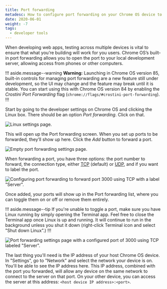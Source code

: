 ```yaml
---
title: Port forwarding
metadesc: How to configure port forwarding on your Chrome OS device to access local servers on other devices.
date: 2020-06-01
weight: -7
tags:
  - developer tools
---
```


When developing web apps, testing across multiple devices is vital to ensure that what you’re building will work for you users. Chrome OS’s built-in port forwarding allows you to open the port to your local development server, allowing access from phones or other computers.

!!! aside.message--warning
**Warning:** Launching in Chrome OS version 85, built-in controls for managing port forwarding are a new feature still under development, so the UI may change and the feature may break until it is stable. You can start using this with Chrome OS version 84 by enabling the _Crostini Port Forwarding_ flag (`chrome://flags/#crostini-port-forwarding`).
!!!

Start by going to the developer settings on Chrome OS and clicking the Linux box. There should be an option _Port forwarding_. Click on that.

![Linux settings page.](/images/develop/web/linux-settings.png)

This will open up the Port forwarding screen. When you set up ports to be forwarded, they’ll show up here. Click the _Add_ button to forward a port.

![Empty port forwarding settings page.](/images/develop/web/port-forward-empty.png)

When forwarding a port, you have three options: the port number to forward, the connection type, either [TCP](https://en.wikipedia.org/wiki/Transmission_Control_Protocol) (default) or [UDP](https://en.wikipedia.org/wiki/User_Datagram_Protocol), and if you want to label the port.

![Configuring port forwarding to forward port 3000 using TCP with a label "Server".](/images/develop/web/port-forward-configure.png)

Once added, your ports will show up in the Port forwarding list, where you can toggle them on or off or remove them entirely.

!!! aside.message--tip
If you're unable to toggle a port, make sure you have Linux running by simply opening the Terminal app. Feel free to close the Terminal app once Linux is up and running. It will continue to run in the background unless you shut it down (right-click Terminal icon and select "Shut down Linux".)
!!!

![Port forwarding settings page with a configured port of 3000 using TCP labeled "Server".](/images/develop/web/port-forward-configured.png)

The last thing you'll need is the IP address of your host Chrome OS device. In "Settings", go to "Network" and select the network your device is on. You'll be able to see the IP address here. This IP address, combined with the port you forwarded, will allow any device on the same network to connect to the server on that port. On your other device, you can access the server at this address: `<host device IP address>:<port>`.
